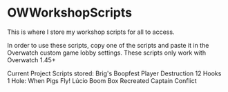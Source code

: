 # OWWorkshopScripts
This is where I store my workshop scripts for all to access.

In order to use these scripts, copy one of the scripts and paste it in the Overwatch custom game lobby settings. These scripts only work with Overwatch 1.45+

Current Project Scripts stored:
Brig's Boopfest
Player Destruction
12 Hooks 1 Hole: When Pigs Fly!
Lúcio Boom Box Recreated
Captain Conflict
